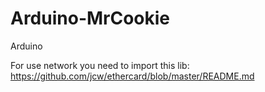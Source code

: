# Arduino-MrCookie
Arduino

For use network you need to import this lib:
https://github.com/jcw/ethercard/blob/master/README.md
